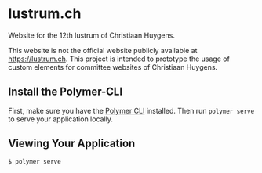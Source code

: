 # lustrum.ch

Website for the 12th lustrum of Christiaan Huygens.

This website is not the official website publicly available at https://lustrum.ch.
This project is intended to prototype the usage of custom elements for committee websites of Christiaan Huygens.

## Install the Polymer-CLI

First, make sure you have the [Polymer CLI](https://www.npmjs.com/package/polymer-cli) installed. Then run `polymer serve` to serve your application locally.

## Viewing Your Application

```
$ polymer serve
```
